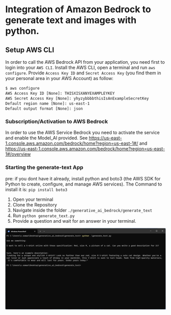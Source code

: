 # Integration of Amazon Bedrock to generate text and images with python.

## Setup AWS CLI
In order to call the AWS Bedrock API from your application, you need first to login into your `AWS CLI`.
Install the AWS CLI, open a terminal and run `aws configure`. Provide `Access Key ID` and `Secret Access Key` (you find them in your personal area in your AWS Account) as follow:

```
$ aws configure
AWS Access Key ID [None]: THISXISXANYEXAMPLEYKEY
AWS Secret Access Key [None]: yhyzybbbbthisIsAnExampleSecretKey
Default region name [None]: us-east-1
Default output format [None]: json
```

### Subscription/Activation to AWS Bedrock
In order to use the AWS Service Bedrock you need to activate the service and enable the Model_AI provided.
See https://us-east-1.console.aws.amazon.com/bedrock/home?region=us-east-1#/ and https://us-east-1.console.aws.amazon.com/bedrock/home?region=us-east-1#/overview

### Starting the generate-text App
pre: if you dont have it already, install python and boto3 (the AWS SDK for Python to create, configure, and manage AWS services).
The Command to install it is: `pip install boto3`
 
1. Open your terminal 
2. Clone the Repository
3. Navigate inside the folder `./generative_ai_bedrock/generate_text`
4. Run `python generate_text.py`
5. Provide a question and wait for an answer in your terminal.


![plot](./generate_text_screenshot.png)
